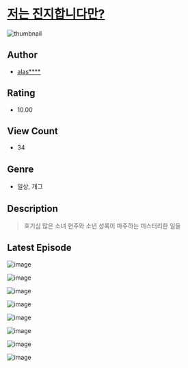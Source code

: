 # [저는 진지합니다만?](https://comic.naver.com/challenge/list?titleId=811389)
![thumbnail](https://image-comic.pstatic.net/user_contents_data/challenge_comic/2023/05/25/upload_3906650804675831094_480x623.jpeg)

## Author
- [alas****](https://comic.naver.com/artistTitle?id=367307)

## Rating
- 10.00

## View Count
- 34

## Genre
- 일상, 개그

## Description
> 호기심 많은 소녀 현주와 소년 성록이 마주하는 미스터리한 일들


## Latest Episode
![image](https://image-comic.pstatic.net/user_contents_data/challenge_comic/2023/05/25/367307/upload_3978983288717455924.jpeg)

![image](https://image-comic.pstatic.net/user_contents_data/challenge_comic/2023/05/25/367307/upload_3618982467142366820.jpeg)

![image](https://image-comic.pstatic.net/user_contents_data/challenge_comic/2023/05/25/367307/upload_3545850479297705523.jpeg)

![image](https://image-comic.pstatic.net/user_contents_data/challenge_comic/2023/05/25/367307/upload_7077234432517694052.jpeg)

![image](https://image-comic.pstatic.net/user_contents_data/challenge_comic/2023/05/25/367307/upload_7364623652259968049.jpeg)

![image](https://image-comic.pstatic.net/user_contents_data/challenge_comic/2023/05/25/367307/upload_3689917469267616819.jpeg)

![image](https://image-comic.pstatic.net/user_contents_data/challenge_comic/2023/05/25/367307/upload_3847593831883159865.jpeg)

![image](https://image-comic.pstatic.net/user_contents_data/challenge_comic/2023/05/25/367307/upload_7076615600657937763.jpeg)
